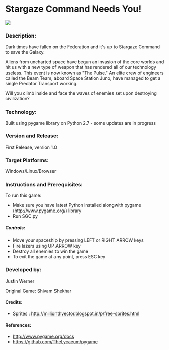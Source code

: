 # Stargaze Command Needs You!

![](https://https://stargazecommand.com/)

### Description:
Dark times have fallen on the Federation and it's up to Stargaze Command to save the Galaxy. 

Aliens from uncharted space have begun an invasion of the core worlds and hit us with a new type of weapon that has rendered all of our technology useless. This event is now known as "The Pulse." 
An elite crew of engineers called the Beam Team, aboard Space Station Juno, have managed to get a single Predator Transport working. 

Will you climb inside and face the waves of enemies set upon destroying civilization?

### Technology:
Built using pygame library on Python 2.7 - some updates are in progress

### Version and Release:
First Release, version 1.0

### Target Platforms:
Windows/Linux/Browser

### Instructions and Prerequisites:   
To run this game:  
* Make sure you have latest Python installed alongwith pygame (http://www.pygame.org/) library
* Run SGC.py

##### Controls:
* Move your spaceship by pressing LEFT or RIGHT ARROW keys
* Fire lazers using UP ARROW key
* Destroy all enemies to win the game
* To exit the game at any point, press ESC key 


### Developed by:
Justin Werner 

Original Game: Shivam Shekhar  
  

#### Credits:
* Sprites : http://millionthvector.blogspot.in/p/free-sprites.html

#### References:
* http://www.pygame.org/docs
* https://github.com/TheLycaeum/pygame 

